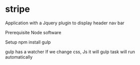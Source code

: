 # stripe
Application with a Jquery plugin to display header nav bar

Prerequisite
  Node software

Setup
npm install 
gulp

gulp has a watcher If we change css, Js it will gulp task will run automatically 

